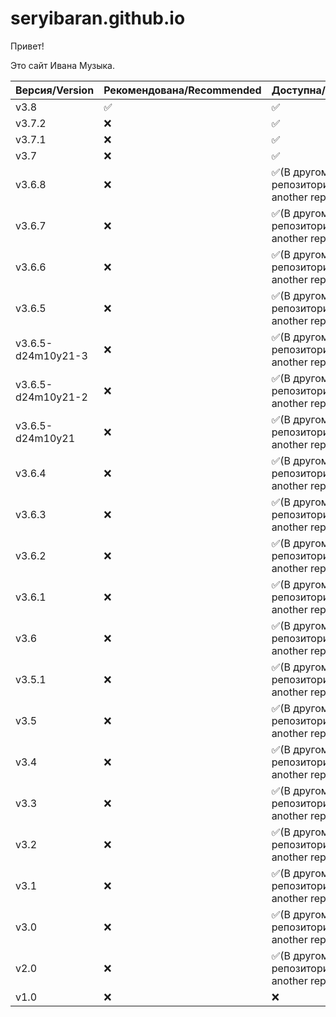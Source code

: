 # seryibaran.github.io

Привет!

Это сайт Ивана Музыка.


| Версия/Version       | Рекомендована/Recommended | Доступна/Available                                              |
| -------------------- | ------------------------- | --------------------------------------------------------------- |
| v3.8                 | :white_check_mark:        | :white_check_mark:                                              |
| v3.7.2               | :x:                       | :white_check_mark:                                              |
| v3.7.1               | :x:                       | :white_check_mark:                                              |
| v3.7                 | :x:                       | :white_check_mark:                                              |
| v3.6.8               | :x:                       | :white_check_mark:(В другом репозитории/In another repository)  |
| v3.6.7               | :x:                       | :white_check_mark:(В другом репозитории/In another repository)  |
| v3.6.6               | :x:                       | :white_check_mark:(В другом репозитории/In another repository)  |
| v3.6.5               | :x:                       | :white_check_mark:(В другом репозитории/In another repository)  |
| v3.6.5-d24m10y21-3   | :x:                       | :white_check_mark:(В другом репозитории/In another repository)  |
| v3.6.5-d24m10y21-2   | :x:                       | :white_check_mark:(В другом репозитории/In another repository)  |
| v3.6.5-d24m10y21     | :x:                       | :white_check_mark:(В другом репозитории/In another repository)  |
| v3.6.4               | :x:                       | :white_check_mark:(В другом репозитории/In another repository)  |
| v3.6.3               | :x:                       | :white_check_mark:(В другом репозитории/In another repository)  |
| v3.6.2               | :x:                       | :white_check_mark:(В другом репозитории/In another repository)  |
| v3.6.1               | :x:                       | :white_check_mark:(В другом репозитории/In another repository)  |
| v3.6                 | :x:                       | :white_check_mark:(В другом репозитории/In another repository)  |
| v3.5.1               | :x:                       | :white_check_mark:(В другом репозитории/In another repository)  |
| v3.5                 | :x:                       | :white_check_mark:(В другом репозитории/In another repository)  |
| v3.4                 | :x:                       | :white_check_mark:(В другом репозитории/In another repository)  |
| v3.3                 | :x:                       | :white_check_mark:(В другом репозитории/In another repository)  |
| v3.2                 | :x:                       | :white_check_mark:(В другом репозитории/In another repository)  |
| v3.1                 | :x:                       | :white_check_mark:(В другом репозитории/In another repository)  |
| v3.0                 | :x:                       | :white_check_mark:(В другом репозитории/In another repository)  |
| v2.0                 | :x:                       | :white_check_mark:(В другом репозитории/In another repository)  |
| v1.0                 | :x:                       | :x:                                                             |